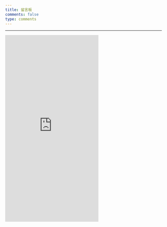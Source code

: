 ```yaml
---
title: 留言板
comments: false 
type: comments
---
```


---

<iframe src="https://bot.4paradigm.com/web/chat/4451/ef45c164-3e3a-4358-ae65-5dd9e7080ab4" frameborder="0" scrolling="Auto" height="600" leftmargin="0" topmargin="0"></iframe>



